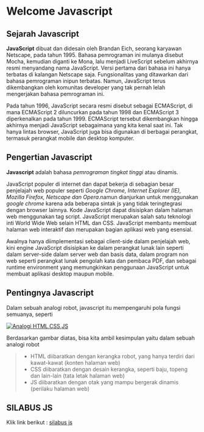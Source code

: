 # Welcome Javascript

## Sejarah Javascript

**JavaScript** dibuat dan didesain oleh Brandan Eich, seorang karyawan Netscape, pada tahun 1995. Bahasa pemrograman ini mulanya disebut Mocha, kemudian diganti ke Mona, lalu menjadi LiveScript sebelum akhirnya resmi menyandang nama JavaScript. Versi pertama dari bahasa ini hanya terbatas di kalangan Netscape saja. Fungsionalitas yang ditawarkan dari bahasa pemrograman inipun terbatas. Namun, JavaScript terus dikembangkan oleh komunitas developer yang tak pernah lelah mengerjakan bahasa pemrograman ini.

Pada tahun 1996, JavaScript secara resmi disebut sebagai ECMAScript, di mana ECMAScript 2 diluncurkan pada tahun 1998 dan ECMAScript 3 diperkenalkan pada tahun 1999. ECMAScript tersebut dikembangkan hingga akhirnya menjadi JavaScript sebagaimana yang kita kenal saat ini. Tak hanya lintas browser, JavaScript juga bisa digunakan di berbagai perangkat, termasuk perangkat mobile dan desktop komputer.

## Pengertian Javascript

**Javascript** adalah bahasa _pemrograman tingkat tinggi_ atau dinamis.

JavaScript populer di internet dan dapat bekerja di sebagian besar penjelajah web populer seperti _Google Chrome, Internet Explorer (IE), Mozilla Firefox, Netscape dan Opera_.namun dianjurkan untuk menggunakan _google chrome_ karena ada beberapa sintak js yang tidak teringtegrasi dengan browser lainnya. Kode JavaScript dapat disisipkan dalam halaman web menggunakan tag script. JavaScript merupakan salah satu teknologi inti World Wide Web selain HTML dan CSS. JavaScript membantu membuat halaman web interaktif dan merupakan bagian aplikasi web yang esensial.

Awalnya hanya diimplementasi sebagai client-side dalam penjelajah web, kini engine JavaScript disisipkan ke dalam perangkat lunak lain seperti dalam server-side dalam server web dan basis data, dalam program non web seperti perangkat lunak pengolah kata dan pembaca PDF, dan sebagai runtime environment yang memungkinkan penggunaan JavaScript untuk membuat aplikasi desktop maupun mobile.

## Pentingnya Javascript

Dalam sebuah analogi robot, javascript itu mempengaruhi pola fungsi semuanya, seperti

[![Analogi HTML,CSS,JS](https://technicalseo.com/insights/wp-content/uploads/2019/04/javascript.gif)](https://images.app.goo.gl/dEE4U4iUksKbTWZz7)

Berdasarkan gambar diatas, bisa kita ambil kesimpulan yaitu dalam sebuah analogi robot

> - HTML diibaratkan dengan kerangka robot, yang hanya terdiri dari kawat-kawat (konten halaman web)
> - CSS diibaratkan dengan desain kerangka, seperti baju, topeng dan lain-lain (tata letak halaman web)
> - JS diibaratkan dengan otak yang mampu bergerak dinamis (perilaku halaman web)

## SILABUS JS

Klik link berikut : [silabus js](https://drive.google.com/file/d/1qDOaoFssqHFZXC1HVbNAigNtOCsjVF8H/view?usp=sharing)
